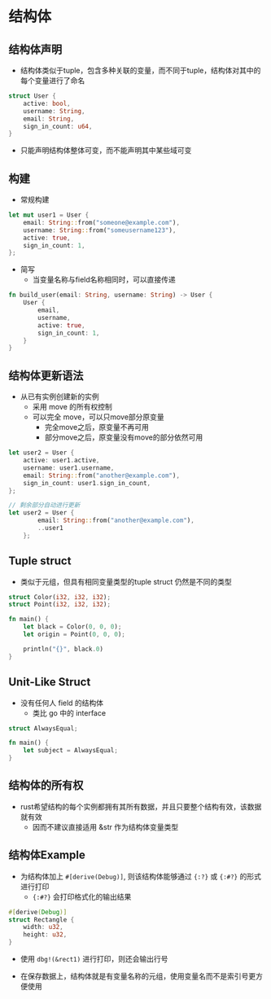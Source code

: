 # 结构体

## 结构体声明

- 结构体类似于tuple，包含多种关联的变量，而不同于tuple，结构体对其中的每个变量进行了命名

```rust
struct User {
    active: bool,
    username: String,
    email: String,
    sign_in_count: u64,
}
```

- 只能声明结构体整体可变，而不能声明其中某些域可变

## 构建

- 常规构建

```rust
let mut user1 = User {
    email: String::from("someone@example.com"),
    username: String::from("someusername123"),
    active: true,
    sign_in_count: 1,
};
```

- 简写
  - 当变量名称与field名称相同时，可以直接传递

```rust
fn build_user(email: String, username: String) -> User {
    User {
        email,
        username,
        active: true,
        sign_in_count: 1,
    }
}
```

## 结构体更新语法

- 从已有实例创建新的实例
  - 采用 move 的所有权控制
  - 可以完全 move，可以只move部分原变量
    - 完全move之后，原变量不再可用
    - 部分move之后，原变量没有move的部分依然可用

```rust
let user2 = User {
    active: user1.active,
    username: user1.username,
    email: String::from("another@example.com"),
    sign_in_count: user1.sign_in_count,
};
```

```rust
// 剩余部分自动进行更新
let user2 = User {
        email: String::from("another@example.com"),
        ..user1
    };
```

## Tuple  struct

- 类似于元组，但具有相同变量类型的tuple struct 仍然是不同的类型

```rust
struct Color(i32, i32, i32);
struct Point(i32, i32, i32);

fn main() {
    let black = Color(0, 0, 0);
    let origin = Point(0, 0, 0);

    println("{}", black.0)
}
```

## Unit-Like Struct

- 没有任何人 field 的结构体
  - 类比 go 中的 interface

```rust
struct AlwaysEqual;

fn main() {
    let subject = AlwaysEqual;
}
```

## 结构体的所有权

- rust希望结构的每个实例都拥有其所有数据，并且只要整个结构有效，该数据就有效    
  - 因而不建议直接适用 &str 作为结构体变量类型

## 结构体Example

- 为结构体加上 `#[derive(Debug)]`, 则该结构体能够通过 `{:?}` 或 `{:#?}` 的形式进行打印
  - `{:#?}` 会打印格式化的输出结果

```rust
#[derive(Debug)]
struct Rectangle {
    width: u32,
    height: u32,
}
```

- 使用 `dbg!(&rect1)` 进行打印，则还会输出行号

- 在保存数据上，结构体就是有变量名称的元组，使用变量名而不是索引号更方便使用